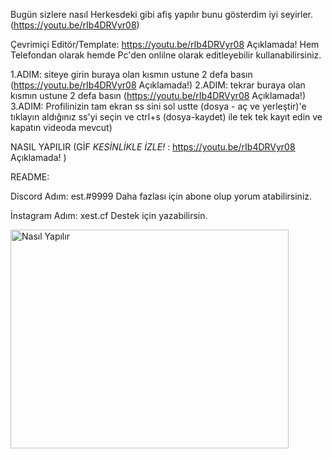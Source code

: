 Bugün sizlere nasıl Herkesdeki gibi afiş yapılır bunu gösterdim iyi seyirler. (https://youtu.be/rIb4DRVyr08)

Çevrimiçi Editör/Template: https://youtu.be/rIb4DRVyr08 Açıklamada!
Hem Telefondan olarak hemde Pc'den onlilne olarak editleyebilir kullanabilirsiniz.

1.ADIM: siteye girin buraya olan kısmın ustune 2 defa basın (https://youtu.be/rIb4DRVyr08 Açıklamada!)
2.ADIM: tekrar buraya olan kısmın ustune 2 defa basın (https://youtu.be/rIb4DRVyr08 Açıklamada!)
3.ADIM: Profilinizin tam ekran ss sini sol ustte (dosya - aç ve yerleştir)'e tıklayın aldığınız ss'yi seçin ve ctrl+s (dosya-kaydet) ile tek tek kayıt edin ve kapatın videoda mevcut)

NASIL YAPILIR (GİF *KESİNLİKLE İZLE!* : https://youtu.be/rIb4DRVyr08 Açıklamada! )

README:

Discord Adım: est.#9999
Daha fazlası için abone olup yorum atabilirsiniz.

İnstagram Adım: xest.cf
Destek için yazabilirsin.

<body>
<img src="https://amaameraa.please-fuck.me/5q1R6RopV.gif" style="width:445px;height:350px;" alt="Nasıl Yapılır">
</body>
